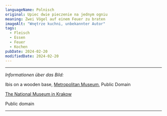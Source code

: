 ```yaml
---
languageName: Polnisch
original: Upiec dwie pieczenie na jednym ogniu
meaning: Zwei Vögel auf einem Feuer zu braten
imageAlt: "Wnętrze kuchni, unbekannter Autor"
tags:
  - Fleisch
  - Essen
  - Feuer
  - Kochen
pubDate: 2024-02-20
modifiedDate: 2024-02-20
---
```


---

_Informationen über das Bild:_

Ibis on a wooden base, [Metropolitan Museum](https://www.metmuseum.org/art/collection/search/552995), Public Domain

[The National Museum in Krakow](https://zbiory.mnk.pl/en/search-result/catalog/155760)

Public domain

---
